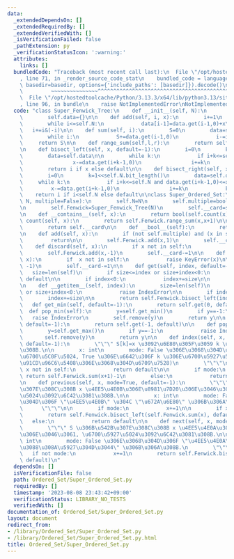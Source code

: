 ```yaml
---
data:
  _extendedDependsOn: []
  _extendedRequiredBy: []
  _extendedVerifiedWith: []
  _isVerificationFailed: false
  _pathExtension: py
  _verificationStatusIcon: ':warning:'
  attributes:
    links: []
  bundledCode: "Traceback (most recent call last):\n  File \"/opt/hostedtoolcache/Python/3.13.3/x64/lib/python3.13/site-packages/onlinejudge_verify/documentation/build.py\"\
    , line 71, in _render_source_code_stat\n    bundled_code = language.bundle(stat.path,\
    \ basedir=basedir, options={'include_paths': [basedir]}).decode()\n          \
    \         ~~~~~~~~~~~~~~~^^^^^^^^^^^^^^^^^^^^^^^^^^^^^^^^^^^^^^^^^^^^^^^^^^^^^^^^^^^^^^^^^^\n\
    \  File \"/opt/hostedtoolcache/Python/3.13.3/x64/lib/python3.13/site-packages/onlinejudge_verify/languages/python.py\"\
    , line 96, in bundle\n    raise NotImplementedError\nNotImplementedError\n"
  code: "class Super_Fenwick_Tree:\n    def __init__(self, N):\n        self.N=N\n\
    \        self.data={}\n\n    def add(self, i, x):\n        i+=1\n        data=self.data\n\
    \        while i<=self.N:\n            data[i-1]=data.get(i-1,0)+x\n         \
    \   i+=i&(-i)\n\n    def sum(self, i):\n        S=0\n        data=self.data\n\
    \        while i:\n            S+=data.get(i-1,0)\n            i-=i&(-i)\n   \
    \     return S\n\n    def range_sum(self,l,r):\n        return self.sum(r)-self.sum(l)\n\
    \n    def bisect_left(self, x, default=-1):\n        i=0\n        k=1<<self.N.bit_length()\n\
    \        data=self.data\n\n        while k:\n            if i+k<=self.N and data.get(i+k-1,0)<x:\n\
    \                x-=data.get(i+k-1,0)\n                i+=k\n            k>>=1\n\
    \        return i if x else default\n\n    def bisect_right(self, x, default=-1):\n\
    \        i=0\n        k=1<<self.N.bit_length()\n        data=self.data\n\n   \
    \     while k:\n            if i+k<=self.N and data.get(i+k-1,0)<=x:\n       \
    \         x-=data.get(i+k-1,0)\n                i+=k\n            k>>=1\n    \
    \    return i if i<self.N else default\n\nclass Super_Ordered_Set:\n    def __init__(self,\
    \ N, multiple=False):\n        self.N=N\n        self.multiple=bool(multiple)\n\
    \n        self.Fenwick=Super_Fenwick_Tree(N)\n        self.__card=self.Fenwick.sum(N)\n\
    \n    def __contains__(self, x):\n        return bool(self.count(x))\n\n    def\
    \ count(self, x):\n        return self.Fenwick.range_sum(x,x+1)\n\n    def __len__(self):\n\
    \        return self.__card\n\n    def __bool__(self):\n        return bool(len(self))\n\
    \n    def add(self, x):\n        if (not self.multiple) and (x in self):\n   \
    \         return\n\n        self.Fenwick.add(x,1)\n        self.__card+=1\n\n\
    \    def discard(self, x):\n        if x not in self:\n            return\n\n\
    \        self.Fenwick.add(x,-1)\n        self.__card-=1\n\n    def remove(self,\
    \ x):\n        if  x not in self:\n            raise KeyError(x)\n\n        self.Fenwick.add(x,\
    \ -1)\n        self.__card-=1\n\n    def get(self, index, default=-1):\n     \
    \   size=len(self)\n        if size<=index or size+index<0:\n            return\
    \ default\n\n        if index<0:\n            index+=size\n\n        return self.Fenwick.bisect_left(index+1)\n\
    \n    def __getitem__(self, index):\n        size=len(self)\n        if size<=index\
    \ or size+index<0:\n            raise IndexError\n\n        if index<0:\n    \
    \        index+=size\n\n        return self.Fenwick.bisect_left(index+1)\n\n \
    \   def get_min(self, default=-1):\n        return self.get(0, default)\n\n  \
    \  def pop_min(self):\n        y=self.get_min()\n        if y==-1:\n         \
    \   raise IndexError\n        self.remove(y)\n        return y\n\n    def get_max(self,\
    \ default=-1):\n        return self.get(-1, default)\n\n    def pop_max(self):\n\
    \        y=self.get_max()\n        if y==-1:\n            raise IndexError\n \
    \       self.remove(y)\n        return y\n\n    def index(self, x, mode=False,\
    \ default=-1):\n        \"\"\" S[k]=x \u3092\u6E80\u305F\u3059 k \u3092\u6C42\u3081\
    \u308B.\n\n        x: int\n        mode: False \u306E\u3068\u304D\u306F k \u306E\
    \u6700\u5C0F\u5024, True \u306E\u6642\u306F k \u306E\u6700\u5927\u5024 (\u591A\
    \u91CD\u96C6\u5408\u306E\u3068\u304D\u6709\u7528)\n        \"\"\"\n\n        if\
    \ x not in self:\n            return default\n\n        if mode:\n           \
    \ return self.Fenwick.sum(x+1)-1\n        else:\n            return self.Fenwick.sum(x)\n\
    \n    def previous(self, x, mode=True, default=-1):\n        \"\"\" S \u306B\u542B\
    \u307E\u308C\u308B x \u4EE5\u4E0B\u306E\u8981\u7D20\u306E\u3046\u3061, \u6700\u5927\
    \u5024\u3092\u6C42\u3081\u308B.\n\n        x: int\n        mode: False \u306E\u3068\
    \u304D\u306F \"\u4EE5\u4E0B\" \u304C \"\u672A\u6E80\" \u306B\u306A\u308B.\n  \
    \      \"\"\"\n\n        if mode:\n            x+=1\n\n        if x>=0:\n    \
    \        return self.Fenwick.bisect_left(self.Fenwick.sum(x), default)\n     \
    \   else:\n            return default\n\n    def next(self, x, mode=True, default=-1):\n\
    \        \"\"\" S \u306B\u542B\u307E\u308C\u308B x \u4EE5\u4E0A\u306E\u8981\u7D20\
    \u306E\u3046\u3061, \u6700\u5927\u5024\u3092\u6C42\u3081\u308B.\n\n        x:\
    \ int\n        mode: False \u306E\u3068\u304D\u306F \"\u4EE5\u4E0A\" \u304C \"\
    \u3088\u308A\u5927\u304D\u3044\" \u306B\u306A\u308B.\n        \"\"\"\n\n     \
    \   if not mode:\n            x+=1\n        return self.Fenwick.bisect_right(self.Fenwick.sum(x),\
    \ default)\n"
  dependsOn: []
  isVerificationFile: false
  path: Ordered_Set/Super_Ordered_Set.py
  requiredBy: []
  timestamp: '2023-08-08 23:43:42+09:00'
  verificationStatus: LIBRARY_NO_TESTS
  verifiedWith: []
documentation_of: Ordered_Set/Super_Ordered_Set.py
layout: document
redirect_from:
- /library/Ordered_Set/Super_Ordered_Set.py
- /library/Ordered_Set/Super_Ordered_Set.py.html
title: Ordered_Set/Super_Ordered_Set.py
---
```

